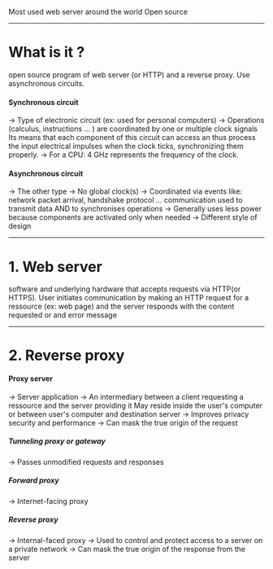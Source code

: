 Most used web server around the world
Open source

---
# What is it ?

open source program of web server (or HTTP) and a reverse proxy.
Use asynchronous circuits. 
#### Synchronous circuit
-> Type of electronic circuit (ex: used for personal computers)
-> Operations (calculus, instructions ... ) are coordinated by one or multiple clock signals
Its means that each component of this circuit can access an thus process the input electrical impulses when the clock ticks, synchronizing them properly.
-> For a CPU: 4 GHz represents the frequency of the clock.

#### Asynchronous circuit
-> The other type
-> No global clock(s)
-> Coordinated via events like: network packet arrival, handshake protocol ...
communication used to transmit data AND to synchronises operations
-> Generally uses less power because components are activated only when needed
-> Different style of design

---
# 1. Web server

software and underlying hardware that accepts requests via HTTP(or HTTPS).
User initiates communication by making an HTTP request for a ressource (ex: web page) and the server responds with the content requested or and error message

---
# 2. Reverse proxy

#### Proxy server
-> Server application
-> An intermediary between a client requesting a ressource and the server providing it
May reside inside the user's computer or between user's computer and destination server
-> Improves privacy security and performance
-> Can mask the true origin of the request

##### Tunneling proxy or gateway
-> Passes unmodified requests and responses 
##### Forward proxy
-> Internet-facing proxy
##### Reverse proxy
-> Internal-faced proxy
-> Used to control and protect access to a server on a private network
-> Can mask the true origin of the response from the server